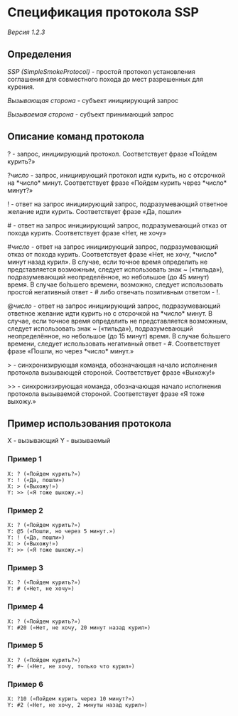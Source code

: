# Спецификация протокола SSP

*Версия 1.2.3*

## Определения

*SSP (SimpleSmokeProtocol)* - простой протокол установления соглашения для
совместного похода до мест разрешенных для курения.

*Вызывающая сторона* - субъект инициирующий запрос

*Вызываемая сторона* - субъект принимающий запрос

## Описание команд протокола

? - запрос, инициирующий протокол. Соответствует фразе «Пойдем курить?»

?*число* - запрос, инициирующий протокол идти курить, но с отсрочкой на \*число\* минут. Соответствует фразе «Пойдем курить через \*число\* минут?» 

! - ответ на запрос инициирующий запрос, подразумевающий ответное желание идти
курить. Соответствует фразе «Да, пошли»

\# - ответ на запрос инициирующий запрос, подразумевающий отказ от похода курить.
Соответствует фразе «Нет, не хочу»

\#*число* - ответ на запрос инициирующий запрос, подразумевающий отказ от похода курить.
Соответствует фразе «Нет, не хочу, \*число\* минут назад курил».
В случае, если точное время определить не представляется возможным, следует использовать 
знак ~ («тильда»), подразумевающий неопределённое, но небольшое (до 45 минут) время. 
В случае бо́льшего времени, возможно, следует использовать простой негативный 
ответ - # либо отвечать позитивным ответом - !.

@*число* - ответ на запрос инициирующий запрос, подразумевающий ответное желание
идти курить но с отсрочкой на \*число\* минут. В случае, если точное время определить 
не представляется возможным, следует использовать знак ~ («тильда»), подразумевающий 
неопределённое, но небольшое (до 15 минут) время. В случае бо́льшего
времени, следует использовать негативный ответ - #. Соответствует фразе «Пошли,
но через \*число\* минут.»

\> - синхронизирующая команда, обозначающая начало исполнения протокола вызывающей стороной. Соответствует фразе «Выхожу!»

\>\> - синхронизирующая команда, обозначающая начало исполнения протокола вызываемой стороной. Соответствует фразе «Я тоже выхожу.»

## Пример использования протокола

X - вызывающий
Y - вызываемый

### Пример 1

    X: ? («Пойдем курить?»)
    Y: ! («Да, пошли»)
    X: > («Выхожу!»)
    Y: >> («Я тоже выхожу.»)

### Пример 2

    X: ? («Пойдем курить?»)
    Y: @5 («Пошли, но через 5 минут.»)
    Y: ! («Да, пошли»)
    X: > («Выхожу!»)
    Y: >> («Я тоже выхожу.»)

### Пример 3

    X: ? («Пойдем курить?»)
    Y: # («Нет, не хочу»)

### Пример 4

    X: ? («Пойдем курить?»)
    Y: #20 («Нет, не хочу, 20 минут назад курил»)

### Пример 5

    X: ? («Пойдем курить?»)
    Y: #~ («Нет, не хочу, только что курил»)

### Пример 6

    X: ?10 («Пойдем курить через 10 минут?»)
    Y: #2 («Нет, не хочу, 2 минуты назад курил»)
	
